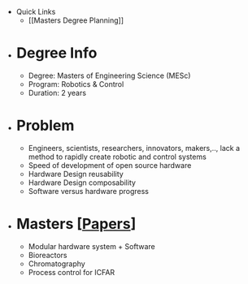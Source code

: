 - Quick Links
	- [[Masters Degree Planning]]
- # Degree Info
	- Degree: Masters of Engineering Science (MESc)
	- Program: Robotics & Control
	- Duration: 2 years
- # Problem
	- Engineers, scientists, researchers, innovators, makers,.., lack a method to rapidly create robotic and control systems
	- Speed of development of open source hardware
	- Hardware Design reusability
	- Hardware Design composability
	- Software versus hardware progress
- # Masters [[Papers]]
	- Modular hardware system + Software
	- Bioreactors
	- Chromatography
	- Process control for ICFAR

[//begin]: # "Autogenerated link references for markdown compatibility"
[Papers]: Papers "Papers"
[//end]: # "Autogenerated link references"